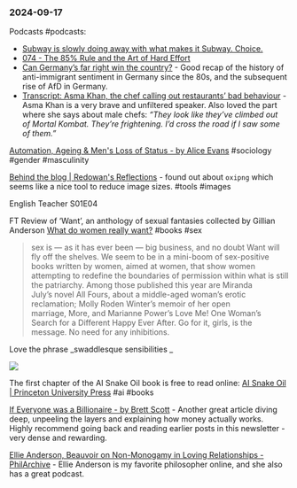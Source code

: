 ### 2024-09-17

Podcasts #podcasts:
*  [Subway is slowly doing away with what makes it Subway. Choice.](https://lnns.co/4tlM7kqFRzS)
* [074 - The 85% Rule and the Art of Hard Effort](https://lnns.co/JPu1jBCp2ic)
* [Can Germany’s far right win the country?](https://www.listennotes.com/e/9d247f55828c4bc6b51b30fb953faf62/) - Good recap of the history of anti-immigrant sentiment in Germany since the 80s, and the subsequent rise of AfD in Germany.
* [Transcript: Asma Khan, the chef calling out restaurants’ bad behaviour](https://on.ft.com/3XIpQwE) - Asma Khan is a very brave and unfiltered speaker. Also loved the part where she says about male chefs: _“They look like they’ve climbed out of Mortal Kombat. They’re frightening. I’d cross the road if I saw some of them.”_

[Automation, Ageing & Men's Loss of Status - by Alice Evans](https://www.ggd.world/p/automation-ageing-and-mens-loss-of) #sociology #gender #masculinity

[Behind the blog | Redowan's Reflections](https://rednafi.com/misc/behind_the_blog/) - found out about `oxipng` which seems like a nice tool to reduce image sizes. #tools #images 

English Teacher S01E04

 FT Review of ‘Want’, an anthology of sexual fantasies collected by Gillian Anderson [What do women really want?](https://on.ft.com/47uvMfQ) #books #sex 

> sex is — as it has ever been — big business, and no doubt Want will fly off the shelves. We seem to be in a mini-boom of sex-positive books written by women, aimed at women, that show women attempting to redefine the boundaries of permission within what is still the patriarchy. Among those published this year are Miranda July’s novel All Fours, about a middle-aged woman’s erotic reclamation; Molly Roden Winter’s memoir of her open marriage, More, and Marianne Power’s Love Me! One Woman’s Search for a Different Happy Ever After. Go for it, girls, is the message. No need for any inhibitions.

Love the phrase _swaddlesque sensibilities _  

![](https://x.com/cuntmunism/status/1835744996361982029)

The first chapter of the AI Snake Oil book is free to read online: [AI Snake Oil | Princeton University Press](https://press.princeton.edu/books/hardcover/9780691249131/ai-snake-oil#preview) #ai #books

[If Everyone was a Billionaire - by Brett Scott](https://www.asomo.co/p/if-everyone-was-a-billionaire) -  Another great article diving deep, unpeeling the layers and explaining how money actually works. Highly recommend going back and reading earlier posts in this newsletter - very dense and rewarding.

[Ellie Anderson, Beauvoir on Non-Monogamy in Loving Relationships - PhilArchive](https://philarchive.org/rec/ANDBON) - Ellie Anderson is my favorite philosopher online, and she also has a great podcast.